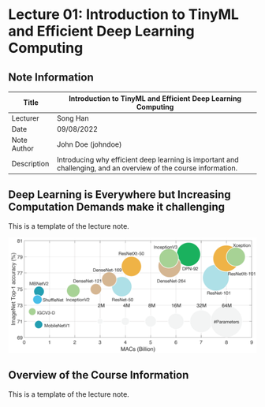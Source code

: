# Lecture 01: Introduction to TinyML and Efficient Deep Learning Computing

## Note Information

| Title       | Introduction to TinyML and Efficient Deep Learning Computing                                                    |
|-------------|-----------------------------------------------------------------------------------------------------------------|
| Lecturer    | Song Han                                                                                                        |
| Date        | 09/08/2022                                                                                                      |
| Note Author | John Doe (johndoe)                                                                                                 |
| Description | Introducing why efficient deep learning is important and challenging, and an overview of the course information. |

## Deep Learning is Everywhere but Increasing Computation Demands make it challenging

This is a template of the lecture note.

![ImageNet Top-1 Accuracy vs. Deep Learning Model Computation Demands](figures/lecture-01/johndoe/accuracy-vs-macs.png)

## Overview of the Course Information

This is a template of the lecture note.
